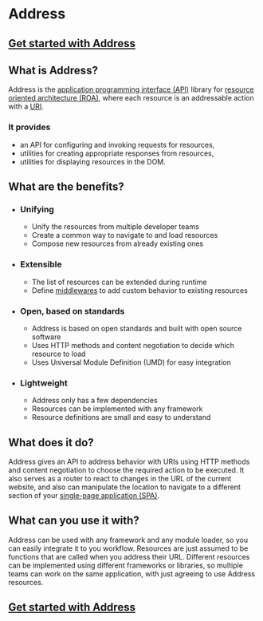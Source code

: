 # Address

## [Get started with Address](get-started.md)

## What is Address?

Address is the [application programming interface (API)](http://en.wikipedia.org/wiki/API) library for [resource oriented architecture (ROA)](http://en.wikipedia.org/wiki/Resource-oriented_architecture), where each resource is an addressable action with a [URI](https://en.wikipedia.org/wiki/Uniform_Resource_Identifier).

### It provides
 * an API for configuring and invoking requests for resources,
 * utilities for creating appropriate responses from resources,
 * utilities for displaying resources in the DOM.

## What are the benefits?

* ### Unifying
  * Unify the resources from multiple developer teams
  * Create a common way to navigate to and load resources
  * Compose new resources from already existing ones
* ### Extensible
  * The list of resources can be extended during runtime
  * Define [middlewares](https://en.wikipedia.org/wiki/Middleware) to add custom behavior to existing resources
* ### Open, based on standards
  * Address is based on open standards and built with open source software
  * Uses HTTP methods and content negotiation to decide which resource to load
  * Uses Universal Module Definition (UMD) for easy integration
* ### Lightweight
  * Address only has a few dependencies
  * Resources can be implemented with any framework
  * Resource definitions are small and easy to understand

## What does it do?

Address gives an API to address behavior with URIs using HTTP methods and content negotiation to choose the required action to be executed. It also serves as a router to react to changes in the URL of the current website, and also can manipulate the location to navigate to a different section of your [single-page application (SPA)](https://en.wikipedia.org/wiki/Single-page_application).

## What can you use it with?

Address can be used with any framework and any module loader, so you can easily integrate it to you workflow. Resources are just assumed to be functions that are called when you address their URL. Different resources can be implemented using different frameworks or libraries, so multiple teams can work on the same application, with just agreeing to use Address resources.

## [Get started with Address](get-started.md)
